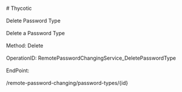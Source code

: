 <br>#     Thycotic</br>
<br>Delete Password Type</br>
<br>Delete a Password Type</br>
<br>Method: Delete</br>
<br>OperationID: RemotePasswordChangingService_DeletePasswordType</br>
<br>EndPoint:</br>
<br>/remote-password-changing/password-types/{id}</br>
